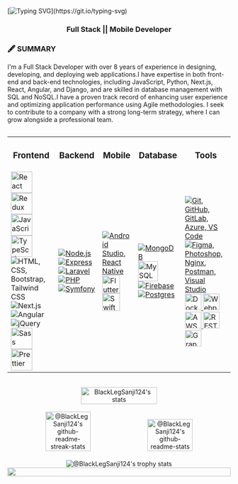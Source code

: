 [![Typing SVG](https://readme-typing-svg.herokuapp.com?font=Dancing+Script&size=40&center=true&vCenter=true&width=1000&height=100&lines=Hello+Welcome+To+My+Github+Profile;I+Am+A+Fullstack+And+Mobile+Developer.;I+Have+8+Years+Of+Experiences.)](https://git.io/typing-svg)

<h3 align="center">Full Stack || Mobile Developer</h3>

<h3 align="left">🖋️ SUMMARY</h3>
<p align="left">
I'm a Full Stack Developer with over 8 years of experience in designing, developing, and deploying web applications.I have expertise in both front-end and back-end technologies, including JavaScript, Python, Next.js, React, Angular, and Django, and are skilled in database management with SQL and NoSQL.I have a proven track record of enhancing user experience and optimizing application performance using Agile methodologies. I seek to contribute to a company with a strong long-term strategy, where I can grow alongside a professional team.
</p>
<div style='display:flex; flex-direction:column; align-items:center ; justify-content:center'>
<table>
  <tr>
    <th><h3 align="center">Frontend</h3></th>
    <th><h3 align="center">Backend</h3></th>
    <th><h3 align="center">Mobile</h3></th>
    <th><h3 align="center">Database</h3></th>
    <th><h3 align="center">Tools</h3></th>
  </tr>
  <tr>
    <td>
        <img src="https://techstack-generator.vercel.app/react-icon.svg" alt="React" width="48" height="48" />
        <img src="https://techstack-generator.vercel.app/redux-icon.svg" alt="Redux" width="48" height="48" />
        <img src="https://techstack-generator.vercel.app/js-icon.svg" alt="JavaScript" width="48" height="48" />
        <img src="https://techstack-generator.vercel.app/ts-icon.svg" alt="TypeScript" width="48" height="48" />
        <img src="https://skillicons.dev/icons?i=html,css,bootstrap,tailwindcss" alt="HTML, CSS, Bootstrap, Tailwind CSS" />
        <img src="https://skillicons.dev/icons?i=nextjs" alt="Next.js" />
        <img src="https://skillicons.dev/icons?i=angular" alt="Angular" />
        <img src="https://skillicons.dev/icons?i=jquery" alt="jQuery" />
        <img src="https://techstack-generator.vercel.app/sass-icon.svg" alt="Sass" width="48" height="48" />
        <img src="https://techstack-generator.vercel.app/prettier-icon.svg" alt="Prettier" width="48" height="48" />
    </td>
    <td>
      <a href="https://skillicons.dev">
        <img src="https://skillicons.dev/icons?i=nodejs" alt="Node.js" />
        <img src="https://skillicons.dev/icons?i=express" alt="Express" />
        <img src="https://skillicons.dev/icons?i=laravel" alt="Laravel" />
        <img src="https://skillicons.dev/icons?i=php" alt="PHP" />
        <img src="https://skillicons.dev/icons?i=symfony" alt="Symfony" />
      </a>
    </td>
    <td>
      <a href="https://skillicons.dev">
        <img src="https://skillicons.dev/icons?i=androidstudio,react" alt="Android Studio, React Native" />
        <img src="https://skillicons.dev/icons?i=flutter" alt="Flutter" width="40" height="40" />
        <img src="https://techstack-generator.vercel.app/swift-icon.svg" alt="Swift" width="40" height="40" />
      </a>
    </td>
    <td>
      <a href="https://skillicons.dev">
        <img src="https://skillicons.dev/icons?i=mongodb" alt="MongoDB" />
        <img src="https://techstack-generator.vercel.app/mysql-icon.svg" alt="MySQL" width="45" height="45" />
        <img src="https://skillicons.dev/icons?i=firebase" alt="Firebase" />
        <img src="https://skillicons.dev/icons?i=postgres" alt="Postgres" />
      </a>
    </td>
    <td>
      <a href="https://skillicons.dev">
        <img src="https://skillicons.dev/icons?i=git,github,gitlab,azure,vscode" alt="Git, GitHub, GitLab, Azure, VS Code" />
        <img src="https://skillicons.dev/icons?i=figma,photoshop,nginx,postman,visualstudio" alt="Figma, Photoshop, Nginx, Postman, Visual Studio" />
        <img src="https://techstack-generator.vercel.app/docker-icon.svg" alt="Docker" width="37" height="37" />
        <img src="https://techstack-generator.vercel.app/webpack-icon.svg" alt="Webpack" width="37" height="37" />
        <img src="https://techstack-generator.vercel.app/aws-icon.svg" alt="AWS" width="37" height="37" />
        <img src="https://techstack-generator.vercel.app/restapi-icon.svg" alt="REST API" width="37" height="37" />
        <img src="https://techstack-generator.vercel.app/graphql-icon.svg" alt="GraphQL" width="37" height="37" />
      </a>
    </td>
  </tr>
</table>
<br />
<div style="text-align: center;">
    <div style="display: inline-block; height: 100%;">
        <picture>
            <source media="(prefers-color-scheme: dark)" srcset="https://github-readme-activity-graph.vercel.app/graph?username=BlackLegSanji124&theme=vue&hide_border=false&hide_title=false&area=true&custom_title=Monthly%20Contribution%20Overview%20Across%20All%20Repositories" />
            <source media="(prefers-color-scheme: light)" srcset="https://github-readme-activity-graph.vercel.app/graph?username=BlackLegSanji124&theme=github-light&hide_border=false&hide_title=false&area=true&custom_title=Monthly%20Contribution%20Overview%20Across%20All%20Repositories" />
            <img align="center" src="https://github-readme-activity-graph.vercel.app/graph?username=BlackLegSanji124&theme=vue&hide_border=false&hide_title=false&area=true&custom_title=Monthly%20Contribution%20Overview%20Across%20All%20Repositories" alt="BlackLegSanji124's stats" style="width:97%;"/>
        </picture>
    </div>
</div>

<br>
<div align="center">
 <a href="https://github.com/BlackLegSanji124?tab=stars"><img src="https://github-readme-streak-stats.herokuapp.com?user=BlackLegSanji124&theme=gotham&hide_border=true&date_format=M%20j%5B%2C%20Y%5D" width="45%" alt="@BlackLegSanji124's github-readme-streak-stats"/></a>
 <a href="https://github.com/BlackLegSanji124?tab=repositories"><img src="https://github-readme-stats-one-bice.vercel.app/api?username=BlackLegSanji124&theme=gotham&show_icons=true&count_private=true&hide_border=true&role=OWNER,ORGANIZATION_MEMBER,COLLABORATOR"  width="45%" alt="@BlackLegSanji124's github-readme-stats"/></a>
</div>

<br>
<div >
    <div style="display: inline-block; height: 100%;">
        <picture>
            <!-- Dark theme -->
            <source media="(prefers-color-scheme: dark)" srcset="https://github-profile-trophy.vercel.app/?username=BlackLegSanji124&theme=onestar&no-frame=true&column=8&row=1" />
            <!-- Light theme -->
            <source media="(prefers-color-scheme: light)" srcset="https://github-profile-trophy.vercel.app/?username=BlackLegSanji124&theme=onedark&no-frame=true&column=8&row=1" />
            <!-- Fallback image -->
            <img align="center" src="https://github-profile-trophy.vercel.app/?username=BlackLegSanji124&theme=onestar&no-frame=true&column=8&row=1" alt="@BlackLegSanji124's trophy stats" />
        </picture>
    </div>
 
</div>

<img width=100% src="https://capsule-render.vercel.app/api?type=waving&color=0:50faaa,100:fa50e3&height=120&section=footer"/>
<div>
